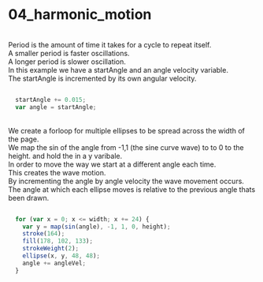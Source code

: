 # 04_harmonic_motion
</br>
Period is the amount of time it takes for a cycle to repeat itself.</br>
A smaller period is faster oscillations. </br>
A longer period is slower oscillation. </br>
In this example we have a startAngle and an angle velocity variable.  </br>
The startAngle is incremented by its own angular velocity. </br>

```js

  startAngle += 0.015;
  var angle = startAngle;

```

</br>We create a forloop for multiple ellipses to be spread across the width of the page.</br>
We map the sin of the angle from -1,1 (the sine curve wave) to to 0 to the height. and hold the in a y varibale.</br>
In order to move the way we start at a different angle each time.</br>
This creates the wave motion.</br>
By incrementing the angle by angle velocity the wave movement occurs. </br> 
The angle at which each  ellipse moves is relative to the previous angle thats been drawn.</br>


```js

  for (var x = 0; x <= width; x += 24) {
    var y = map(sin(angle), -1, 1, 0, height);
    stroke(164);
    fill(178, 102, 133);
    strokeWeight(2);
    ellipse(x, y, 48, 48);
    angle += angleVel;
  }
  
```








